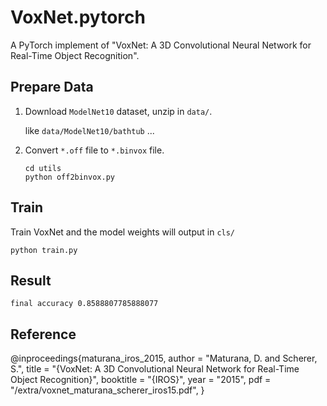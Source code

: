 # VoxNet.pytorch

A PyTorch implement of "VoxNet: A 3D Convolutional Neural Network for Real-Time Object Recognition".

## Prepare Data

1. Download `ModelNet10` dataset, unzip in `data/`.

    like `data/ModelNet10/bathtub` ...

2. Convert `*.off` file to `*.binvox` file.
   ```shell
   cd utils
   python off2binvox.py
   ```

## Train
Train VoxNet and the model weights will output in `cls/`
```shell
python train.py
```

## Result
```shell
final accuracy 0.8588807785888077
```

## Reference
@inproceedings{maturana_iros_2015,
    author = "Maturana, D. and Scherer, S.",
    title = "{VoxNet: A 3D Convolutional Neural Network for Real-Time Object Recognition}",
    booktitle = "{IROS}",
    year = "2015",
    pdf = "/extra/voxnet_maturana_scherer_iros15.pdf",
}

